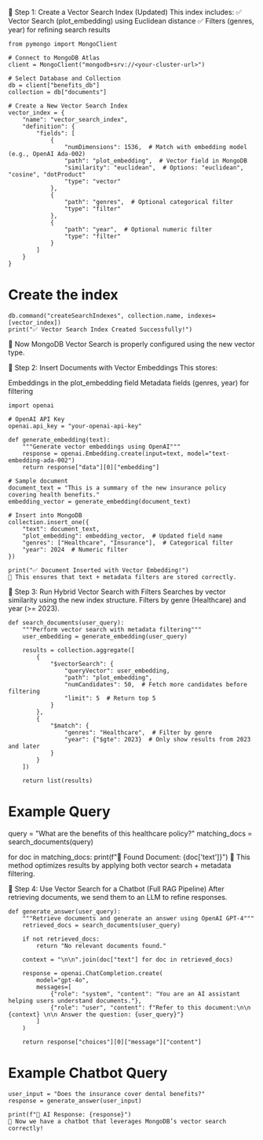 📌 Step 1: Create a Vector Search Index (Updated)
This index includes: ✅ Vector Search (plot_embedding) using Euclidean distance
✅ Filters (genres, year) for refining search results
```
from pymongo import MongoClient

# Connect to MongoDB Atlas
client = MongoClient("mongodb+srv://<your-cluster-url>")

# Select Database and Collection
db = client["benefits_db"]
collection = db["documents"]

# Create a New Vector Search Index
vector_index = {
    "name": "vector_search_index",
    "definition": {
        "fields": [
            {
                "numDimensions": 1536,  # Match with embedding model (e.g., OpenAI Ada-002)
                "path": "plot_embedding",  # Vector field in MongoDB
                "similarity": "euclidean",  # Options: "euclidean", "cosine", "dotProduct"
                "type": "vector"
            },
            {
                "path": "genres",  # Optional categorical filter
                "type": "filter"
            },
            {
                "path": "year",  # Optional numeric filter
                "type": "filter"
            }
        ]
    }
}
```
# Create the index
```
db.command("createSearchIndexes", collection.name, indexes=[vector_index])
print("✅ Vector Search Index Created Successfully!")
```
🔹 Now MongoDB Vector Search is properly configured using the new vector type.

📌 Step 2: Insert Documents with Vector Embeddings
This stores:

Embeddings in the plot_embedding field
Metadata fields (genres, year) for filtering
```
import openai

# OpenAI API Key
openai.api_key = "your-openai-api-key"

def generate_embedding(text):
    """Generate vector embeddings using OpenAI"""
    response = openai.Embedding.create(input=text, model="text-embedding-ada-002")
    return response["data"][0]["embedding"]

# Sample document
document_text = "This is a summary of the new insurance policy covering health benefits."
embedding_vector = generate_embedding(document_text)

# Insert into MongoDB
collection.insert_one({
    "text": document_text,
    "plot_embedding": embedding_vector,  # Updated field name
    "genres": ["Healthcare", "Insurance"],  # Categorical filter
    "year": 2024  # Numeric filter
})

print("✅ Document Inserted with Vector Embedding!")
🔹 This ensures that text + metadata filters are stored correctly.
```
📌 Step 3: Run Hybrid Vector Search with Filters
Searches by vector similarity using the new index structure.
Filters by genre (Healthcare) and year (>= 2023).
```
def search_documents(user_query):
    """Perform vector search with metadata filtering"""
    user_embedding = generate_embedding(user_query)

    results = collection.aggregate([
        {
            "$vectorSearch": {
                "queryVector": user_embedding,
                "path": "plot_embedding",
                "numCandidates": 50,  # Fetch more candidates before filtering
                "limit": 5  # Return top 5
            }
        },
        {
            "$match": {
                "genres": "Healthcare",  # Filter by genre
                "year": {"$gte": 2023}  # Only show results from 2023 and later
            }
        }
    ])

    return list(results)
```
# Example Query
query = "What are the benefits of this healthcare policy?"
matching_docs = search_documents(query)

for doc in matching_docs:
    print(f"🔹 Found Document: {doc['text']}")
🔹 This method optimizes results by applying both vector search + metadata filtering.

📌 Step 4: Use Vector Search for a Chatbot (Full RAG Pipeline)
After retrieving documents, we send them to an LLM to refine responses.
```
def generate_answer(user_query):
    """Retrieve documents and generate an answer using OpenAI GPT-4"""
    retrieved_docs = search_documents(user_query)

    if not retrieved_docs:
        return "No relevant documents found."

    context = "\n\n".join(doc["text"] for doc in retrieved_docs)

    response = openai.ChatCompletion.create(
        model="gpt-4o",
        messages=[
            {"role": "system", "content": "You are an AI assistant helping users understand documents."},
            {"role": "user", "content": f"Refer to this document:\n\n {context} \n\n Answer the question: {user_query}"}
        ]
    )

    return response["choices"][0]["message"]["content"]
```
# Example Chatbot Query
```
user_input = "Does the insurance cover dental benefits?"
response = generate_answer(user_input)

print(f"🤖 AI Response: {response}")
🔹 Now we have a chatbot that leverages MongoDB’s vector search correctly!
```
